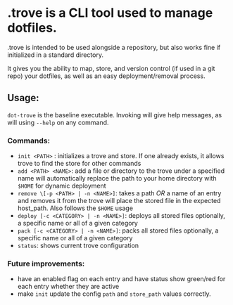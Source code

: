 # .trove is a CLI tool used to manage dotfiles.
.trove is intended to be used alongside a repository, but also works fine if initialized in a standard directory.

It gives you the ability to map, store, and version control (if used in a git repo) your dotfiles, as well as an
easy deployment/removal process.

## Usage:
`dot-trove` is the baseline executable. Invoking will give help messages, as will using `--help` on any command.
### Commands:
 - `init <PATH>` : initializes a trove and store. 
    If one already exists, it allows trove to find the store for other commands
 - `add <PATH> <NAME>`: add a file or directory to the trove under a specified name
    will automatically replace the path to your home directory with `$HOME` for dynamic deployment
 - `remove \[-p <PATH> | -n <NAME>]`: takes a path *OR* a name of an entry and removes it from the trove
    will place the stored file in the expected host_path. Also follows the `$HOME` usage
 - `deploy [-c <CATEGORY> | -n <NAME>]`: deploys all stored files 
    optionally, a specific name or all of a given category
 - `pack [-c <CATEGORY> | -n <NAME>]`: packs all stored files 
    optionally, a specific name or all of a given category
 - `status`: shows current trove configuration

### Future improvements:
 - have an enabled flag on each entry and have status show green/red for each entry whether they are active
 - make `init` update the config `path` and `store_path` values correctly.